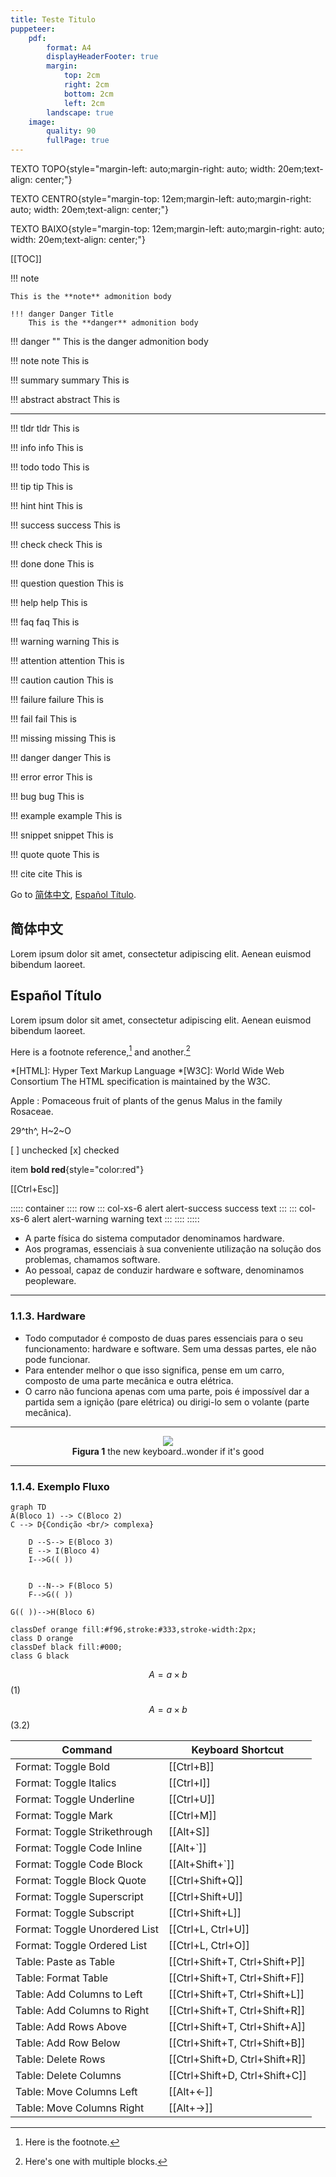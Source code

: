 ```yaml
---
title: Teste Titulo
puppeteer:
    pdf:
        format: A4
        displayHeaderFooter: true
        margin:
            top: 2cm
            right: 2cm
            bottom: 2cm
            left: 2cm
        landscape: true
    image:
        quality: 90
        fullPage: true
---
```



TEXTO TOPO{style="margin-left: auto;margin-right: auto; width: 20em;text-align: center;"}

TEXTO CENTRO{style="margin-top: 12em;margin-left: auto;margin-right: auto; width: 20em;text-align: center;"}

TEXTO BAIXO{style="margin-top: 12em;margin-left: auto;margin-right: auto; width: 20em;text-align: center;"}

<div style="page-break-after: always;"></div>

[[TOC]]

<div style="page-break-after: always;"></div>

!!! note

    This is the **note** admonition body

    !!! danger Danger Title
        This is the **danger** admonition body

!!! danger ""
    This is the danger admonition body


!!! note note
    This is

!!! summary summary
    This is

!!! abstract abstract
    This is

<div style="page-break-after: always;"></div>

---

!!! tldr tldr
    This is

!!! info info
    This is

!!! todo todo
    This is

!!! tip tip
    This is

!!! hint hint
    This is

!!! success success
    This is

!!! check check
    This is

!!! done done
    This is

!!! question question
    This is

!!! help help
    This is

!!! faq faq
    This is

!!! warning warning
    This is

!!! attention attention
    This is

!!! caution caution
    This is

!!! failure failure
    This is

!!! fail fail
    This is

!!! missing missing
    This is

!!! danger danger
    This is

!!! error error
    This is

!!! bug bug
    This is

!!! example example
    This is

!!! snippet snippet
    This is

!!! quote quote
    This is

!!! cite cite
    This is


Go to 
[简体中文](#简体中文), 
[Español Título](#Español-Título).

## 简体中文

Lorem ipsum dolor sit amet, consectetur adipiscing elit. 
Aenean euismod bibendum laoreet.

## Español Título

Lorem ipsum dolor sit amet, consectetur adipiscing elit. 
Aenean euismod bibendum laoreet.




Here is a footnote reference,[^1] and another.[^longnote]

[^1]: Here is the footnote.
[^longnote]: Here's one with multiple blocks.


*[HTML]: Hyper Text Markup Language
*[W3C]:  World Wide Web Consortium
The HTML specification
is maintained by the W3C.

Apple
:   Pomaceous fruit of plants of the genus Malus in the family Rosaceae.

29^th^, H~2~O

[ ] unchecked
[x] checked

item **bold red**{style="color:red"}

[[Ctrl+Esc]]


::::: container
:::: row
::: col-xs-6 alert alert-success
success text
:::
::: col-xs-6 alert alert-warning
warning text
:::
::::
:::::






 - A parte física do sistema computador denominamos hardware. 
 - Aos programas, essenciais à sua conveniente utilização na solução dos problemas, chamamos software. 
 - Ao pessoal, capaz de conduzir hardware e software, denominamos peopleware.

---  

<div style="page-break-after: always;"></div>

### 1.1.3. Hardware

- Todo computador é composto de duas pares essenciais para o seu funcionamento: hardware e software. Sem uma dessas partes, ele não pode funcionar.
- Para entender melhor o que isso significa, pense em um carro, composto de uma parte mecânica e outra elétrica. 
- O carro não funciona apenas com uma parte, pois é impossível dar a partida sem a ignição (pare elétrica) ou dirigi-lo sem o volante (parte mecânica).


---  


<p align="center">
    <img src="https://i.stack.imgur.com/onsOR.jpg"/><br/>
    <b>Figura 1</b>  the new keyboard..wonder if it's good
</p>

---  


  
### 1.1.4. Exemplo Fluxo
```mermaid
graph TD
A(Bloco 1) --> C(Bloco 2)
C --> D{Condição <br/> complexa}

    D --S--> E(Bloco 3)
    E --> I(Bloco 4)
    I-->G(( ))


    D --N--> F(Bloco 5)
    F-->G(( ))

G(( ))-->H(Bloco 6)

classDef orange fill:#f96,stroke:#333,stroke-width:2px;
class D orange
classDef black fill:#000;
class G black
```


$$ A = a \times b $$ (1)

$$ A = a \times b $$ (3.2)


| Command                       | Keyboard Shortcut          |
| ----------------------------- | -------------------------- |
| Format: Toggle Bold           | [[Ctrl+B]]|
| Format: Toggle Italics        | [[Ctrl+I]]|
| Format: Toggle Underline      | [[Ctrl+U]]|
| Format: Toggle Mark           | [[Ctrl+M]]|
| Format: Toggle Strikethrough  | [[Alt+S]]|
| Format: Toggle Code Inline    | [[Alt+`]]|
| Format: Toggle Code Block     | [[Alt+Shift+`]]|
| Format: Toggle Block Quote    | [[Ctrl+Shift+Q]]|
| Format: Toggle Superscript    | [[Ctrl+Shift+U]]|
| Format: Toggle Subscript      | [[Ctrl+Shift+L]]|
| Format: Toggle Unordered List | [[Ctrl+L, Ctrl+U]]|
| Format: Toggle Ordered List   | [[Ctrl+L, Ctrl+O]]|
| Table: Paste as Table         | [[Ctrl+Shift+T, Ctrl+Shift+P]]|
| Table: Format Table           | [[Ctrl+Shift+T, Ctrl+Shift+F]]|
| Table: Add Columns to Left    | [[Ctrl+Shift+T, Ctrl+Shift+L]]|
| Table: Add Columns to Right   | [[Ctrl+Shift+T, Ctrl+Shift+R]]|
| Table: Add Rows Above         | [[Ctrl+Shift+T, Ctrl+Shift+A]]|
| Table: Add Row Below          | [[Ctrl+Shift+T, Ctrl+Shift+B]]|
| Table: Delete Rows            | [[Ctrl+Shift+D, Ctrl+Shift+R]]|
| Table: Delete Columns         | [[Ctrl+Shift+D, Ctrl+Shift+C]]|
| Table: Move Columns Left      | [[Alt+←]]|
| Table: Move Columns Right     | [[Alt+→]]|



